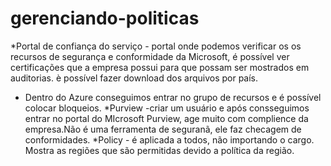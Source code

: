 # gerenciando-politicas
*Portal de confiança do serviço - portal onde podemos verificar os os recursos de segurança 
e conformidade da Microsoft, é possível ver certificações que a empresa possui para que 
possam ser mostrados em auditorias. è possível fazer download dos arquivos por país.
* Dentro do Azure conseguimos entrar no grupo de recursos e é possível colocar 
bloqueios.
*Purview -criar um usuário e após consseguimos entrar no portal do MIcrosoft Purview, age
muito com complience da empresa.Não é uma ferramenta de seguranã, ele faz checagem de conformidades.
*Policy - é aplicada a todos, não importando o cargo. Mostra as regiões que são permitidas devido a 
política da região.
